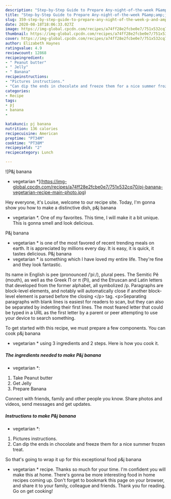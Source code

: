 ```yaml
---
description: "Step-by-Step Guide to Prepare Any-night-of-the-week P&amp;amp;j banana * vegetarian *"
title: "Step-by-Step Guide to Prepare Any-night-of-the-week P&amp;amp;j banana * vegetarian *"
slug: 359-step-by-step-guide-to-prepare-any-night-of-the-week-p-and-amp-j-banana-vegetarian
date: 2020-08-18T18:06:33.027Z
image: https://img-global.cpcdn.com/recipes/a74ff28e2fcbe0e7/751x532cq70/pj-banana-vegetarian-recipe-main-photo.jpg
thumbnail: https://img-global.cpcdn.com/recipes/a74ff28e2fcbe0e7/751x532cq70/pj-banana-vegetarian-recipe-main-photo.jpg
cover: https://img-global.cpcdn.com/recipes/a74ff28e2fcbe0e7/751x532cq70/pj-banana-vegetarian-recipe-main-photo.jpg
author: Elizabeth Haynes
ratingvalue: 4.9
reviewcount: 12868
recipeingredient:
- " Peanut butter"
- " Jelly"
- " Banana"
recipeinstructions:
- "Pictures instructions."
- "Can dip the ends in chocolate and freeze them for a nice summer frozen treat."
categories:
- Recipe
tags:
- pj
- banana
- 

katakunci: pj banana  
nutrition: 136 calories
recipecuisine: American
preptime: "PT34M"
cooktime: "PT38M"
recipeyield: "2"
recipecategory: Lunch

---
```



![P&amp;j banana
* vegetarian *](https://img-global.cpcdn.com/recipes/a74ff28e2fcbe0e7/751x532cq70/pj-banana-vegetarian-recipe-main-photo.jpg)

Hey everyone, it's Louise, welcome to our recipe site. Today, I'm gonna show you how to make a distinctive dish, p&amp;j banana
* vegetarian *. One of my favorites. This time, I will make it a bit unique. This is gonna smell and look delicious.

P&amp;j banana
* vegetarian * is one of the most favored of recent trending meals on earth. It is appreciated by millions every day. It is easy, it is quick, it tastes delicious. P&amp;j banana
* vegetarian * is something which I have loved my entire life. They're fine and they look fantastic.

Its name in English is pee (pronounced /ˈpiː/), plural pees. The Semitic Pê (mouth), as well as the Greek Π or π (Pi), and the Etruscan and Latin letters that developed from the former alphabet, all symbolized /p. Paragraphs are block-level elements, and notably will automatically close if another block-level element is parsed before the closing &lt;/p&gt; tag. &lt;p&gt;Separating paragraphs with blank lines is easiest for readers to scan, but they can also be separated by indenting their first lines. The most feared letter that could be typed in a URL as the first letter by a parent or peer attempting to use your device to search something.


To get started with this recipe, we must prepare a few components. You can cook p&amp;j banana
* vegetarian * using 3 ingredients and 2 steps. Here is how you cook it.

<!--inarticleads1-->

##### The ingredients needed to make P&amp;j banana
* vegetarian *:

1. Take  Peanut butter
1. Get  Jelly
1. Prepare  Banana


Connect with friends, family and other people you know. Share photos and videos, send messages and get updates. 

<!--inarticleads2-->

##### Instructions to make P&amp;j banana
* vegetarian *:

1. Pictures instructions.
1. Can dip the ends in chocolate and freeze them for a nice summer frozen treat.




So that's going to wrap it up for this exceptional food p&amp;j banana
* vegetarian * recipe. Thanks so much for your time. I'm confident you will make this at home. There's gonna be more interesting food in home recipes coming up. Don't forget to bookmark this page on your browser, and share it to your family, colleague and friends. Thank you for reading. Go on get cooking!
